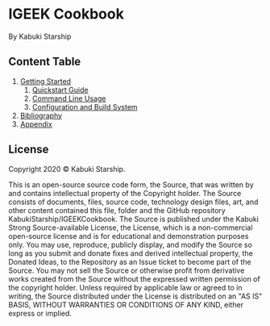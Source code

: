 # IGEEK Cookbook

By Kabuki Starship

## Content Table

1. [Getting Started](./GettingStarted)
   1. [Quickstart Guide](./GettingStarted/QuickstartGuide.md)
   1. [Command Line Usage](./GettingStarted/CommandLineUsage.md)
   1. [Configuration and Build System](./GettingStarted/ConfigurationAndBuildSystem.md)
1. [Bibliography](./Bibliography)
1. [Appendix](./Appendix)

## License

Copyright 2020 © Kabuki Starship.

This is an open-source source code form, the Source, that was written by and contains intellectual property of the Copyright holder. The Source consists of documents, files, source code, technology design files, art, and other content contained this file, folder and the GitHub repository KabukiStarship/IGEEKCookbook. The Source is published under the Kabuki Strong Source-available License, the License, which is a non-commercial open-source license and is for educational and demonstration purposes only. You may use, reproduce, publicly display, and modify the Source so long as you submit and donate fixes and derived intellectual property, the Donated Ideas, to the Repository as an Issue ticket to become part of the Source. You may not sell the Source or otherwise profit from derivative works created from the Source without the expressed written permission of the copyright holder. Unless required by applicable law or agreed to in writing, the Source distributed under the License is distributed on an "AS IS" BASIS, WITHOUT WARRANTIES OR CONDITIONS OF ANY KIND, either express or implied.
